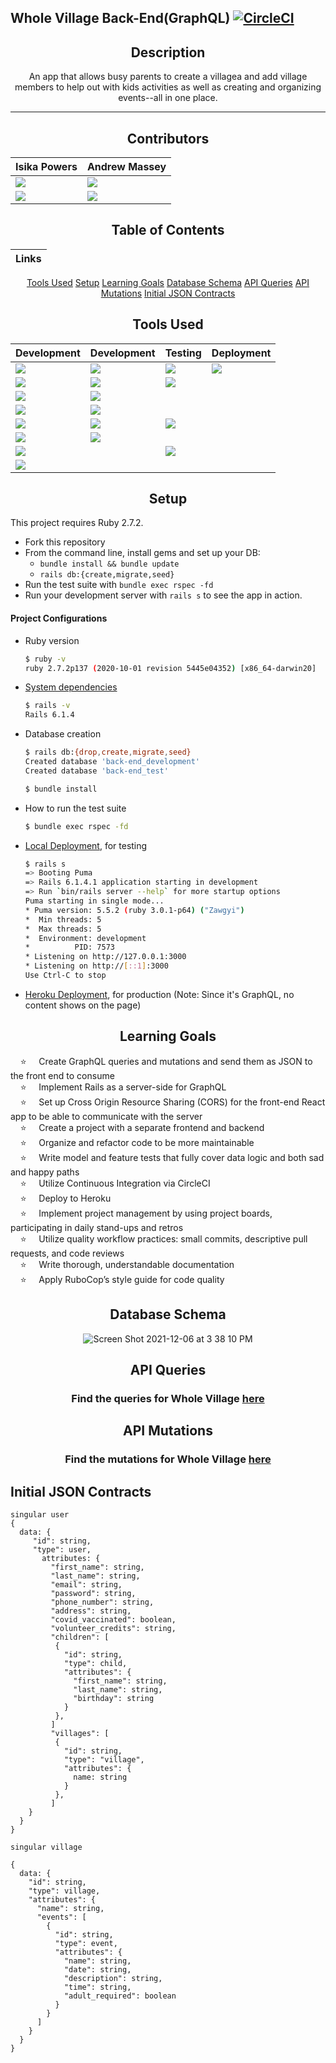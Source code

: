 ## Whole Village Back-End(GraphQL)    [![CircleCI](https://circleci.com/gh/Whole-Village/back_end/tree/main.svg?style=shield)](https://circleci.com/gh/Whole-Village/back_end/tree/main)

<div align="center">

<!-- # [Description][description]
[Contributors][contributors-url]
<!-- [![Issues][issues-shield]][issues-url]
[![Stargazers][stars-shield]][stars-url]
[![Forks][forks-shield]][forks-url] -->
<!-- ![Build Badge][build-badge] -->

## Description 
  
An app that allows busy parents to create a villagea and add village members to help out with kids activities as well as creating and organizing events--all in one place.

---

## Contributors

Isika Powers | Andrew Massey
|--- |--- |
|[<img src="https://img.shields.io/badge/GitHub-181717.svg?&style=flaste&logo=github&logoColor=white" />](https://github.com/isikapowers)|[<img src="https://img.shields.io/badge/GitHub-181717.svg?&style=flaste&logo=github&logoColor=white" />](https://github.com/acmassey3698)|
|[<img src= "https://img.shields.io/badge/in-LinkedIn-blue" />](https://www.linkedin.com/in/isika/)|[<img src= "https://img.shields.io/badge/in-LinkedIn-blue" />](https://www.linkedin.com/in/andrew-massey3698/)


## Table of Contents
|Links
|--- |
[Tools Used](#tools-used)
[Setup](#setup)
[Learning Goals](#learning-goals)
[Database Schema](#database-schema)
[API Queries](#api-queries)
[API Mutations](#api-mutations) 
[Initial JSON Contracts](#initial-json-contracts)
<!-- [Wireframes](#wireframes) -->


## Tools Used

|Development|Development|Testing|Deployment
|--- |--- |--- |--- |
|[<img src="https://img.shields.io/badge/Ruby-CC0000.svg?&style=flaste&logo=ruby&logoColor=white" />](https://www.ruby-lang.org/en/downloads/)|[<img src="https://img.shields.io/badge/Git-F05032.svg?&style=flaste&logo=git&logoColor=white" />](https://git-scm.com/book/en/v2/Getting-Started-First-Time-Git-Setup)|[ <img src="https://img.shields.io/badge/rspec-b81818.svg?&style=flaste&logo=rubygems&logoColor=white" />](https://github.com/rspec/rspec-rails)|[<img src="https://img.shields.io/badge/Heroku-430098.svg?&style=flaste&logo=heroku&logoColor=white" />](http://virtual-watch-party.herokuapp.com)|
|[ <img src="https://img.shields.io/badge/Ruby%20On%20Rails-b81818.svg?&style=flat&logo=rubyonrails&logoColor=white" />](https://rubygems.org/gems/rails/versions/6.1.4)|[<img src="https://img.shields.io/badge/GitHub-181717.svg?&style=flaste&logo=github&logoColor=white" />](https://desktop.github.com/)|[<img src= "https://img.shields.io/badge/ci-circleCI-blue"/>](https://circleci.com/)|
|[<img src="https://img.shields.io/badge/pry-b81818.svg?&style=flaste&logo=rubygems&logoColor=white" />](https://rubygems.org/gems/pry/versions/0.10.3)|[<img src="https://img.shields.io/badge/webmock-b81818.svg?&style=flaste&logo=rubygems&logoColor=white" />](https://github.com/bblimke/webmock)
|[<img src="https://img.shields.io/badge/sql-postgreSQL-green"/>](https://www.postgresql.org/)|[<img src="https://img.shields.io/badge/-VCR-lightgrey"/>](https://github.com/vcr/vcr)
|[<img src="https://img.shields.io/badge/-Postico-yellowgreen"/>](https://eggerapps.at/postico/)|[<img src="https://img.shields.io/badge/rubocop-b81818.svg?&style=flaste&logo=rubygems&logoColor=white" />](https://rubygems.org/gems/rubocop/versions/0.39.0)|[<img src="https://img.shields.io/badge/-FactoryBot-green"/>](https://github.com/thoughtbot/factory_bot)
|[<img src="https://img.shields.io/badge/Atom-66595C.svg?&style=flaste&logo=atom&logoColor=white" />](https://atom.io/)|[<img src="https://img.shields.io/badge/-Faker-blue"/>](https://github.com/faker-ruby/faker)
|[<img src="https://img.shields.io/badge/faraday-b81818.svg?&style=flaste&logo=rubygems&logoColor=white" />](https://github.com/lostisland/faraday)||[<img src="https://img.shields.io/badge/simplecov-b81818.svg?&style=flaste&logo=rubygems&logoColor=white" />](https://rubygems.org/gems/simplecov/versions/0.12.0)|
|[<img src="https://img.shields.io/badge/Postman-FF6E4F.svg?&style=flat&logo=postman&logoColor=white" />](https://www.postman.com/product/rest-client/)|

</div>

<div align="center">

## Setup

</div>


  This project requires Ruby 2.7.2.

  * Fork this repository
  * From the command line, install gems and set up your DB:
      * `bundle install && bundle update`
      * `rails db:{create,migrate,seed}`
  * Run the test suite with `bundle exec rspec -fd`
  * Run your development server with `rails s` to see the app in action.

#### Project Configurations

  * Ruby version
      ```bash
      $ ruby -v
      ruby 2.7.2p137 (2020-10-01 revision 5445e04352) [x86_64-darwin20]
      ```

  * [System dependencies](https://github.com/Whole-Village/back_end/blob/main/Gemfile)
      ```bash
      $ rails -v
      Rails 6.1.4
      ```

  * Database creation
      ```bash
      $ rails db:{drop,create,migrate,seed}
      Created database 'back-end_development'
      Created database 'back-end_test'
      ```

      ```bash
      $ bundle install
      ```

  * How to run the test suite
      ```bash
      $ bundle exec rspec -fd
      ```

  * [Local Deployment](http://localhost:3000), for testing
      ```bash
      $ rails s
      => Booting Puma
      => Rails 6.1.4.1 application starting in development 
      => Run `bin/rails server --help` for more startup options
      Puma starting in single mode...
      * Puma version: 5.5.2 (ruby 3.0.1-p64) ("Zawgyi")
      *  Min threads: 5
      *  Max threads: 5
      *  Environment: development
      *          PID: 7573
      * Listening on http://127.0.0.1:3000
      * Listening on http://[::1]:3000
      Use Ctrl-C to stop
      ```

  * [Heroku Deployment](https://whole-village-be.herokuapp.com/), for production (Note: Since it's GraphQL, no content shows on the page)


<div align="center">

## Learning Goals

</div>


&nbsp; &nbsp; ⭐ &nbsp; &nbsp; Create GraphQL queries and mutations and send them as JSON to the front end to consume<br>
&nbsp; &nbsp; ⭐ &nbsp; &nbsp; Implement Rails as a server-side for GraphQL<br>
&nbsp; &nbsp; ⭐ &nbsp; &nbsp; Set up Cross Origin Resource Sharing (CORS) for the front-end React app to be able to communicate with the server<br>
&nbsp; &nbsp; ⭐ &nbsp; &nbsp; Create a project with a separate frontend and backend<br>
&nbsp; &nbsp; ⭐ &nbsp; &nbsp; Organize and refactor code to be more maintainable<br>
&nbsp; &nbsp; ⭐ &nbsp; &nbsp; Write model and feature tests that fully cover data logic and both sad and happy paths<br>
&nbsp; &nbsp; ⭐ &nbsp; &nbsp; Utilize Continuous Integration via CircleCI<br>
&nbsp; &nbsp; ⭐ &nbsp; &nbsp; Deploy to Heroku<br>
&nbsp; &nbsp; ⭐ &nbsp; &nbsp; Implement project management by using project boards, participating in daily stand-ups and retros<br>
&nbsp; &nbsp; ⭐ &nbsp; &nbsp; Utilize quality workflow practices: small commits, descriptive pull requests, and code reviews<br>
&nbsp; &nbsp; ⭐ &nbsp; &nbsp; Write thorough, understandable documentation<br>
&nbsp; &nbsp; ⭐ &nbsp; &nbsp; Apply RuboCop’s style guide for code quality<br>

<div align="center">

## Database Schema
![Screen Shot 2021-12-06 at 3 38 10 PM](https://user-images.githubusercontent.com/75844153/144918858-dcb64929-7f83-4022-b247-edcaf25240f3.png)

## API Queries
### Find the queries for Whole Village [here](https://github.com/Whole-Village/back_end/wiki/Queries)
  
## API Mutations
### Find the mutations for Whole Village [here](https://github.com/Whole-Village/back_end/wiki/Mutations)
  
</div>

<!-- MARKDOWN LINKS & IMAGES -->

<!-- [contributors-shield]: https://img.shields.io/github/contributors/Whole-Village/back-end.svg?style=flat-square
[contributors-url]: https://github.com/Whole-Village/back-end/graphs/contributors
[forks-shield]: https://img.shields.io/github/forks/Whole-Village/back-end.svg?style=flat-square
[forks-url]: https://github.com/Whole-Village/back-end/network/members
[stars-shield]: https://img.shields.io/github/stars/Whole-Village/back-end.svg?style=flat-square
[stars-url]: https://github.com/Whole-Village/back-end/stargazers
[issues-shield]: https://img.shields.io/github/issues/Whole-Village/back-end.svg?style=flat-square
[issues-url]: https://github.com/Whole-Village/back-end/issues
[build-badge]: https://img.shields.io/circleci/build/github/Whole-Village/back-end?style=flat-square -->


## Initial JSON Contracts

```
singular user
{
  data: {
     "id": string,
     "type": user,
       attributes: {
         "first_name": string,
         "last_name": string,
         "email": string,
         "password": string,
         "phone_number": string,
         "address": string,
         "covid_vaccinated": boolean,
         "volunteer_credits": string, 
         "children": [
          {
            "id": string,
            "type": child,
            "attributes": {
              "first_name": string,
              "last_name": string,
              "birthday": string
            }
          },
         ]
         "villages": [
          {
            "id": string,
            "type": "village",
            "attributes": {
              name: string
            }
          },
         ]
    }
  }
}

singular village

{
  data: {
    "id": string,
    "type": village,
    "attributes": {
      "name": string,
      "events": [
        {
          "id": string,
          "type": event,
          "attributes": {
            "name": string,
            "date": string,
            "description": string,
            "time": string,
            "adult_required": boolean 
          }
        }
      ]    
    }    
  }
}
```
